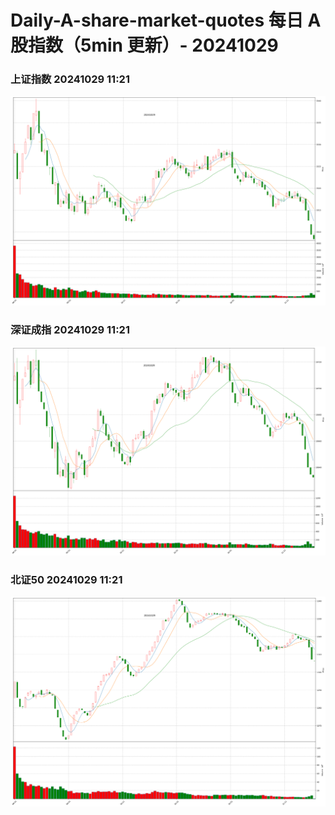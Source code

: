 
# Daily-A-share-market-quotes 每日 A 股指数（5min 更新）- 20241029

### 上证指数 20241029 11:21
![](./fig/2024/10/20241029-sh000001.png)

### 深证成指 20241029 11:21
![](./fig/2024/10/20241029-sz399001.png)

### 北证50 20241029 11:21
![](./fig/2024/10/20241029-bj899050.png)
